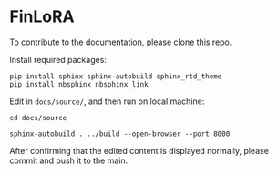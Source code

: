 # FinLoRA

To contribute to the documentation, please clone this repo.

Install required packages:

```
pip install sphinx sphinx-autobuild sphinx_rtd_theme
pip install nbsphinx nbsphinx_link
```

Edit in `docs/source/`, and then run on local machine:

```
cd docs/source

sphinx-autobuild . ../build --open-browser --port 8000
```

After confirming that the edited content is displayed normally, please commit and push it to the main.
